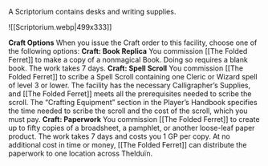 A Scriptorium contains desks and writing supplies.

![[Scriptorium.webp|499x333]]

**Craft Options** When you issue the Craft order to this facility, choose one of the following options:
**Craft: Book Replica** You commission [[The Folded Ferret]] to make a copy of a nonmagical Book. Doing so requires a blank book. The work takes 7 days.
**Craft: Spell Scroll** You commission [[The Folded Ferret]] to scribe a Spell Scroll containing one Cleric or Wizard spell of level 3 or lower. The facility has the necessary Calligrapher’s Supplies, and [[The Folded Ferret]] meets all the prerequisites needed to scribe the scroll. The “Crafting Equipment” section in the Player’s Handbook specifies the time needed to scribe the scroll and the cost of the scroll, which you must pay.
**Craft: Paperwork** You commission [[The Folded Ferret]] to create up to fifty copies of a broadsheet, a pamphlet, or another loose-leaf paper product. The work takes 7 days and costs you 1 GP per copy. At no additional cost in time or money, [[The Folded Ferret]] can distribute the paperwork to one location across Thelduïn.
